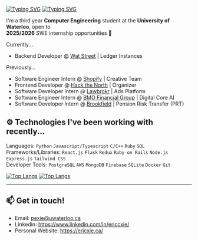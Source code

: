 [![Typing SVG](https://readme-typing-svg.demolab.com?font=Poppins&weight=600&size=25&pause=1000&color=F7F7F7&vCenter=true&width=430&height=40&lines=Hi+there!+I'm+Eric+%F0%9F%91%8B)](https://git.io/typing-svg#gh-dark-mode-only)
[![Typing SVG](https://readme-typing-svg.demolab.com?font=Poppins&weight=600&size=25&pause=1000&color=000000&vCenter=true&width=430&height=40&lines=Hi+there!+I'm+Eric+%F0%9F%91%8B)](https://git.io/typing-svg#gh-light-mode-only)

I'm a third year **Computer Engineering** student at the **University of Waterloo**, open to \
**2025/2026** SWE internship opportunities 🌱

Currently...
- Backend Developer @ [Wat Street](https://www.watstreet.com/) | Ledger Instances

Previously...
- Software Engineer Intern @ [Shopify](https://www.shopify.com/) | Creative Team
- Frontend Developer @ [Hack the North](https://hackthenorth.com/) | Organizer
- Software Developer Intern @ [Lawbrokr](https://www.lawbrokr.com/) | Ads Platform
- Software Engineer Intern @ [BMO Financial Group](https://www.bmo.com/) | Digital Core AI
- Software Developer Intern @ [Brookfield](https://www.brookfield.com/) | Pension Risk Transfer (PRT)

## ⚙️ Technologies I've been working with recently...

Languages: `Python` `Javascript/Typescript` `C/C++` `Ruby` `SQL` \
Frameworks/Libraries: `React.js` `Flask` `Redux` `Ruby on Rails` `Node.js` `Express.js` `Tailwind CSS` \
Developer Tools: `PostgreSQL` `AWS` `MongoDB` `Firebase` `SQLite` `Docker` `Git`

[![Top Langs](https://github-readme-stats.vercel.app/api/top-langs/?username=ericcxie&layout=compact&hide=procfile&theme=dark#gh-dark-mode-only)](https://github.com/ericcxie/github-readme-stats#gh-dark-mode-only)
[![Top Langs](https://github-readme-stats.vercel.app/api/top-langs/?username=ericcxie&layout=compact&hide=procfile&theme=default#gh-light-mode-only)](https://github.com/ericcxie/github-readme-stats#gh-light-mode-only)


---

## 📫 Get in touch!

- Email: pexie@uwaterloo.ca 
- Linkedin: https://www.linkedin.com/in/ericcxie/ 
- Personal Website: https://ericxie.ca/
